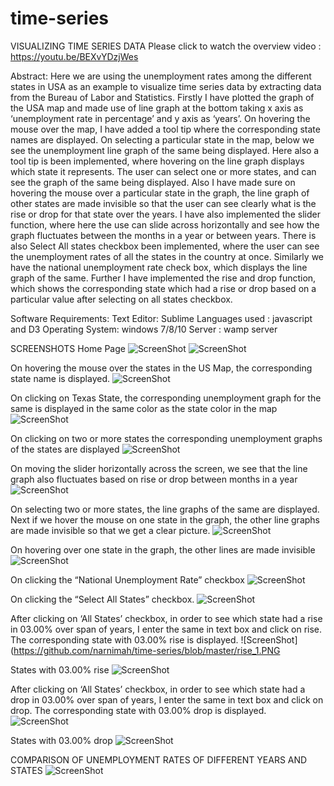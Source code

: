 # time-series

VISUALIZING TIME SERIES DATA
Please click to watch the overview video : https://youtu.be/BEXvYDzjWes

Abstract: Here we are using the unemployment rates among the different states in USA as an example to visualize time series data by extracting data from the Bureau of Labor and Statistics. Firstly I have plotted the graph of the USA map and made use of line graph at the bottom taking x axis as ‘unemployment rate in percentage’ and y axis as ‘years’. On hovering the mouse over the map, I have added a tool tip where the corresponding state names are displayed.
 On selecting a particular state in the map, below we see the unemployment line graph of the same being displayed. Here also a tool tip is been implemented, where hovering on the line graph displays which state it represents. The user can select one or more states, and can see the graph of the same being displayed. 
Also I have made sure on hovering the mouse over a particular state in the graph, the line graph of other states are made invisible so that the user can see clearly what is the rise or drop for that state over the years. I have also implemented the slider function, where here the use can slide across horizontally and see how the graph fluctuates between the months in a year or between years.
There is also Select All states checkbox been implemented, where the user can see the unemployment rates of all the states in the country at once. Similarly we have the national unemployment rate check box, which displays the line graph of the same.
Further I have implemented the rise and drop function, which shows the corresponding state which had a rise or drop based on a particular value after selecting on all states checkbox. 

Software Requirements:
Text Editor: Sublime
Languages used : javascript and D3 
Operating System: windows 7/8/10
Server : wamp server

SCREENSHOTS
Home Page 
![ScreenShot](https://github.com/narnimah/time-series/blob/master/home_pg_1.PNG)
![ScreenShot](https://github.com/narnimah/time-series/blob/master/home_pg_2.PNG)

On hovering the mouse over the states in the US Map, the corresponding state name is displayed.
![ScreenShot](https://github.com/narnimah/time-series/blob/master/state_name.png)

On clicking on Texas State, the corresponding unemployment graph for the same is displayed in the same color as the state color in the map
![ScreenShot](https://github.com/narnimah/time-series/blob/master/state_linegraph.png)

On clicking on two or more states the corresponding unemployment graphs of the states are displayed
![ScreenShot](https://github.com/narnimah/time-series/blob/master/multiple_lines.PNG)

On moving the slider horizontally across the screen, we see that the line graph also fluctuates based on rise or drop between months in a year
![ScreenShot](https://github.com/narnimah/time-series/blob/master/slider.PNG)

On selecting two or more states, the line graphs of the same are displayed. Next if we hover the mouse on one state in the graph, the other line graphs are made invisible so that we get a clear picture.
![ScreenShot](https://github.com/narnimah/time-series/blob/master/invisible_1.PNG)

On hovering over one state in the graph, the other lines are made invisible
![ScreenShot](https://github.com/narnimah/time-series/blob/master/invisible_2.png)

On clicking the “National Unemployment Rate” checkbox 
![ScreenShot](https://github.com/narnimah/time-series/blob/master/nationalunemp.PNG)

On clicking the “Select All States” checkbox. 
![ScreenShot](https://github.com/narnimah/time-series/blob/master/selectall.PNG)

After clicking on ‘All States’ checkbox, in order to see which state had a rise in 03.00% over span of years, I enter the same in text box and click on rise. The corresponding state with 03.00% rise is displayed.
![ScreenShot](https://github.com/narnimah/time-series/blob/master/rise_1.PNG

States with 03.00% rise
![ScreenShot](https://github.com/narnimah/time-series/blob/master/rise_2.PNG)

After clicking on ‘All States’ checkbox, in order to see which state had a drop in 03.00% over span of years, I enter the same in text box and click on drop. The corresponding state with 03.00% drop is displayed.
![ScreenShot](https://github.com/narnimah/time-series/blob/master/drop_1.PNG)

States with 03.00% drop
![ScreenShot](https://github.com/narnimah/time-series/blob/master/drop_2.PNG)

COMPARISON OF UNEMPLOYMENT RATES OF DIFFERENT YEARS AND STATES
![ScreenShot](https://github.com/narnimah/time-series/blob/master/comp_states_yrs.PNG)





